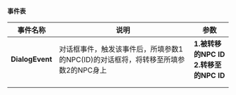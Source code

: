 **事件表**

| 事件名称        | 说明                                                         | 参数                                       |
| --------------- | ------------------------------------------------------------ | ------------------------------------------ |
| **DialogEvent** | 对话框事件，触发该事件后，所填参数1的NPC(ID)的对话框将，将转移至所填参数2的NPC身上 | **1.被转移的NPC ID<br />2.转移至的NPC ID** |
|                 |                                                              |                                            |
|                 |                                                              |                                            |

